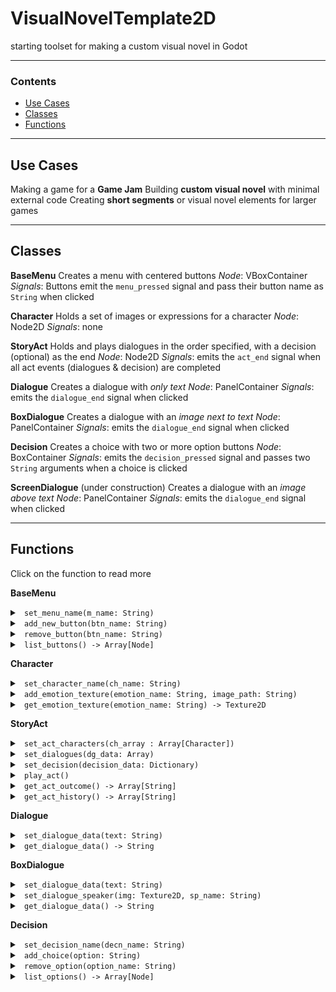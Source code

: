 # VisualNovelTemplate2D
starting toolset for making a custom visual novel in Godot
<hr>

### Contents
- [Use Cases](#usecases)
- [Classes](#classes)
- [Functions](#functions)

<hr>
<a name="usecases" />

## Use Cases
Making a game for a __Game Jam__
Building __custom visual novel__ with minimal external code
Creating __short segments__ or visual novel elements for larger games

<hr>
<a name="classes" />

## Classes
__BaseMenu__ 
Creates a menu with centered buttons
_Node_:  VBoxContainer
_Signals_:  Buttons emit the `menu_pressed` signal and pass their button name as `String` when clicked

__Character__
Holds a set of images or expressions for a character
_Node_: Node2D
_Signals_: none

__StoryAct__
Holds and plays dialogues in the order specified, with a decision (optional) as the end
_Node_: Node2D
_Signals_: emits the `act_end` signal when all act events (dialogues & decision) are completed

__Dialogue__
Creates a dialogue with _only text_ 
_Node_: PanelContainer
_Signals_: emits the `dialogue_end` signal when clicked

__BoxDialogue__
Creates a dialogue with an _image next to text_ 
_Node_: PanelContainer
_Signals_: emits the `dialogue_end` signal when clicked

__Decision__
Creates a choice with two or more option buttons
_Node_: BoxContainer
_Signals_: emits the `decision_pressed` signal and passes two `String` arguments when a choice is clicked

__ScreenDialogue__ (under construction)
Creates a dialogue with an _image above text_ 
_Node_: PanelContainer
_Signals_: emits the `dialogue_end` signal when clicked

<hr>
<a name="functions" />


## Functions
 Click on the function to read more

__BaseMenu__ 
<details>
  <summary><code> set_menu_name(m_name: String) </code></summary>
Sets the name of the menu object
Accepts one `String` 
Returns nothing
</details>
<details>
  <summary><code> add_new_button(btn_name: String) </code></summary>
Adds a new button to the menu
The name of the button is displayed as the label of the button
The name is also emitted as an argument with the signal `menu_pressed`
Accepts one `String`
Returns nothing
</details>
<details>
  <summary><code> remove_button(btn_name: String) </code></summary>
Removes the button that has the same name as passed string
Accepts one `String`
Returns nothing
</details>
<details>
  <summary><code> list_buttons() -> Array[Node] </code></summary>
Returns a list of all buttons in that menu object
Accepts nothing
Returns `Array`
</details>

__Character__
<details>
  <summary><code> set_character_name(ch_name: String) </code></summary>
Sets the name of the character object
Accepts one `String`
Returns nothing
</details>
<details>
  <summary><code> add_emotion_texture(emotion_name: String, image_path: String) </code></summary>
Creates a texture from provided image
The texture is saved under the specified name
Accepts two `Strings` - first string sets the name of the texture, second string is the path to the source image for the texture
Returns nothing
</details>
<details>
  <summary><code> get_emotion_texture(emotion_name: String) -> Texture2D </code></summary>
Returns the texture saved under the specified name
Returns a blank texture if no texture has been saved under the specified name
Accepts one `String`
Returns `Texture2D`
</details>

__StoryAct__
<details>
  <summary><code> set_act_characters(ch_array : Array[Character]) </code></summary>
Sets the character objects to use in a StoryAct object
StoryAct uses these character objects to assign images to dialogues
Accepts one `Array[Character]` 
Returns nothing
</details>
<details>
  <summary><code> set_dialogues(dg_data: Array) </code></summary>
Creates dialogues in the specified sequence
Accepts one `Array`
Returns nothing
</details>
<details>
  <summary><code> set_decision(decision_data: Dictionary) </code></summary>
Creates the decision for the StoryAct object
Each StoryAct object has one decision object
If decision is set, then the StoryAct ends after a choice is made, else it ends after the last dialogue in the sequence
Accepts one `Dictionary`
Returns nothing
</details>
<details>
  <summary><code> play_act() </code></summary>
Starts the dialogues in the sequence set with `set_dialogues(dg_data: Array)`
Accepts nothing
Returns nothing
</details>
<details>
  <summary><code> get_act_outcome() -> Array[String] </code></summary>
Returns the outcome of the StoryAct object's decision
Accepts nothing
Returns `Array[String]` - Array[0] is the decision name, Array[1] is the choice picked by player
</details>
<details>
  <summary><code> get_act_history() -> Array[String] </code></summary>
Returns the dialogues that have been completed by the player in that StoryAct object
Retains sequence in which dialogues were completed
Does not include the decision or its choice
Accepts nothing
Returns `Array[String]` - each string is a dialogue
</details>

__Dialogue__
<details>
  <summary><code> set_dialogue_data(text: String) </code></summary>
Sets the text for the dialogue object
Accepts one `String`
Returns nothing
</details>
<details>
  <summary><code> get_dialogue_data() -> String </code></summary>
Returns the text that is displayed in that dialogue object
Accepts nothing
Returns `String`
</details>

__BoxDialogue__
<details>
  <summary><code> set_dialogue_data(text: String) </code></summary>
Sets the text for the BoxDialogue object
Accepts one `String`
Returns nothing
</details>
<details>
  <summary><code> set_dialogue_speaker(img: Texture2D, sp_name: String) </code></summary>
Sets the speaker of the dialogue for the BoxDialogue object
Accepts one `Texture2D`, one `String` - texture is used to display the dialogue image, string is used to display the speaker name
Returns nothing
</details>
<details>
  <summary><code> get_dialogue_data() -> String </code></summary>
Returns the speaker name and dialogue text that is displayed in that BoxDialogue object
Accepts nothing
Returns `String`
</details>


__Decision__
<details>
  <summary><code> set_decision_name(decn_name: String) </code></summary>
Sets the name of the decision
Accepts one `String`
Returns nothing
</details>
<details>
  <summary><code> add_choice(option: String) </code></summary>
Creates a button as one of the choices for that decision
The passed text is displayed as the option
Accepts one `String`
Returns nothing
</details>
<details>
  <summary><code> remove_option(option_name: String) </code></summary>
Removes the specified option from the list of options for that decision
Accepts one `String`
Returns nothing
</details>
<details>
  <summary><code> list_options() -> Array[Node] </code></summary>
Returns a list of options found in that decision
Accepts nothing
Returns `Array`
</details>

